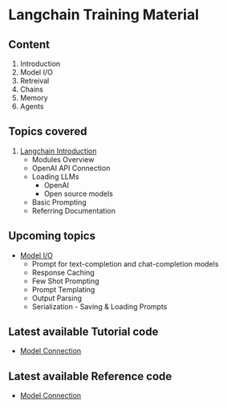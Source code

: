 # Langchain Training Material

## Content
1. Introduction
2. Model I/O
3. Retreival
4. Chains
5. Memory
6. Agents

## Topics covered

1. [Langchain Introduction](https://saisrinivas-samoju.github.io/langchain_training/introduction/)
    * Modules Overview
    * OpenAI API Connection
    * Loading LLMs
        * OpenAI
        * Open source models
    * Basic Prompting
    * Referring Documentation

## Upcoming topics

* [Model I/O](https://saisrinivas-samoju.github.io/langchain_training/model_io/)
    * Prompt for text-completion and chat-completion models
    * Response Caching
    * Few Shot Prompting
    * Prompt Templating
    * Output Parsing
    * Serialization - Saving & Loading Prompts

## Latest available Tutorial code

* [Model Connection](https://github.com/saisrinivas-samoju/langchain_training/blob/main/tutorials/model_connection.ipynb)

## Latest available Reference code

* [Model Connection](https://github.com/saisrinivas-samoju/langchain_training/blob/main/notebooks/model_connection.ipynb)